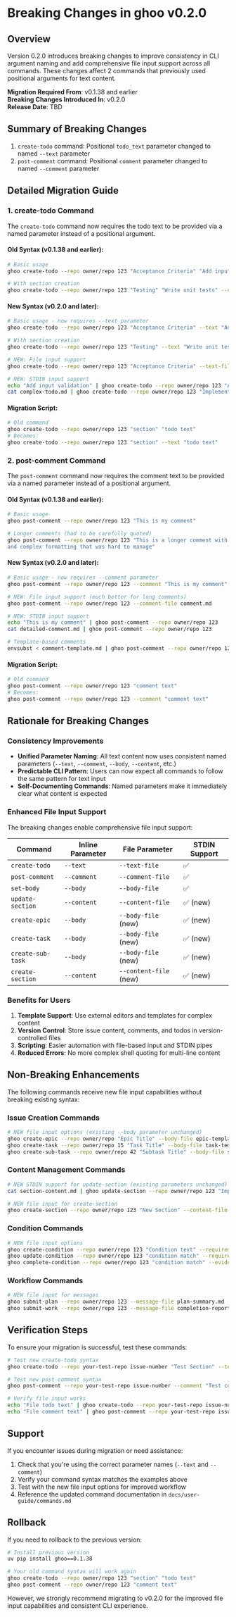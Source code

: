 # Breaking Changes in ghoo v0.2.0

## Overview

Version 0.2.0 introduces breaking changes to improve consistency in CLI argument naming and add comprehensive file input support across all commands. These changes affect 2 commands that previously used positional arguments for text content.

**Migration Required From**: v0.1.38 and earlier  
**Breaking Changes Introduced In**: v0.2.0  
**Release Date**: TBD

## Summary of Breaking Changes

1. `create-todo` command: Positional `todo_text` parameter changed to named `--text` parameter
2. `post-comment` command: Positional `comment` parameter changed to named `--comment` parameter

## Detailed Migration Guide

### 1. create-todo Command

The `create-todo` command now requires the todo text to be provided via a named parameter instead of a positional argument.

#### Old Syntax (v0.1.38 and earlier):
```bash
# Basic usage
ghoo create-todo --repo owner/repo 123 "Acceptance Criteria" "Add input validation"

# With section creation
ghoo create-todo --repo owner/repo 123 "Testing" "Write unit tests" --create-section
```

#### New Syntax (v0.2.0 and later):
```bash
# Basic usage - now requires --text parameter
ghoo create-todo --repo owner/repo 123 "Acceptance Criteria" --text "Add input validation"

# With section creation
ghoo create-todo --repo owner/repo 123 "Testing" --text "Write unit tests" --create-section

# NEW: File input support
ghoo create-todo --repo owner/repo 123 "Acceptance Criteria" --text-file todo.txt

# NEW: STDIN input support
echo "Add input validation" | ghoo create-todo --repo owner/repo 123 "Acceptance Criteria"
cat complex-todo.md | ghoo create-todo --repo owner/repo 123 "Implementation Plan"
```

#### Migration Script:
```bash
# Old command
ghoo create-todo --repo owner/repo 123 "section" "todo text"
# Becomes:
ghoo create-todo --repo owner/repo 123 "section" --text "todo text"
```

### 2. post-comment Command

The `post-comment` command now requires the comment text to be provided via a named parameter instead of a positional argument.

#### Old Syntax (v0.1.38 and earlier):
```bash
# Basic usage
ghoo post-comment --repo owner/repo 123 "This is my comment"

# Longer comments (had to be carefully quoted)
ghoo post-comment --repo owner/repo 123 "This is a longer comment with multiple lines
and complex formatting that was hard to manage"
```

#### New Syntax (v0.2.0 and later):
```bash
# Basic usage - now requires --comment parameter
ghoo post-comment --repo owner/repo 123 --comment "This is my comment"

# NEW: File input support (much better for long comments)
ghoo post-comment --repo owner/repo 123 --comment-file comment.md

# NEW: STDIN input support
echo "This is my comment" | ghoo post-comment --repo owner/repo 123
cat detailed-comment.md | ghoo post-comment --repo owner/repo 123

# Template-based comments
envsubst < comment-template.md | ghoo post-comment --repo owner/repo 123
```

#### Migration Script:
```bash
# Old command
ghoo post-comment --repo owner/repo 123 "comment text"
# Becomes:
ghoo post-comment --repo owner/repo 123 --comment "comment text"
```

## Rationale for Breaking Changes

### Consistency Improvements
- **Unified Parameter Naming**: All text content now uses consistent named parameters (`--text`, `--comment`, `--body`, `--content`, etc.)
- **Predictable CLI Pattern**: Users can now expect all commands to follow the same pattern for text input
- **Self-Documenting Commands**: Named parameters make it immediately clear what content is expected

### Enhanced File Input Support
The breaking changes enable comprehensive file input support:

| Command | Inline Parameter | File Parameter | STDIN Support |
|---------|------------------|----------------|---------------|
| `create-todo` | `--text` | `--text-file` | ✅ |
| `post-comment` | `--comment` | `--comment-file` | ✅ |
| `set-body` | `--body` | `--body-file` | ✅ |
| `update-section` | `--content` | `--content-file` | ✅ (new) |
| `create-epic` | `--body` | `--body-file` (new) | ✅ (new) |
| `create-task` | `--body` | `--body-file` (new) | ✅ (new) |
| `create-sub-task` | `--body` | `--body-file` (new) | ✅ (new) |
| `create-section` | `--content` | `--content-file` (new) | ✅ (new) |

### Benefits for Users
1. **Template Support**: Use external editors and templates for complex content
2. **Version Control**: Store issue content, comments, and todos in version-controlled files
3. **Scripting**: Easier automation with file-based input and STDIN pipes
4. **Reduced Errors**: No more complex shell quoting for multi-line content

## Non-Breaking Enhancements

The following commands receive new file input capabilities without breaking existing syntax:

### Issue Creation Commands
```bash
# NEW file input options (existing --body parameter unchanged)
ghoo create-epic --repo owner/repo "Epic Title" --body-file epic-template.md
ghoo create-task --repo owner/repo 15 "Task Title" --body-file task-template.md
ghoo create-sub-task --repo owner/repo 42 "Subtask Title" --body-file subtask.md
```

### Content Management Commands
```bash
# NEW STDIN support for update-section (existing parameters unchanged)
cat section-content.md | ghoo update-section --repo owner/repo 123 "Implementation Plan"

# NEW file input for create-section
ghoo create-section --repo owner/repo 123 "New Section" --content-file section.md
```

### Condition Commands
```bash
# NEW file input options
ghoo create-condition --repo owner/repo 123 "Condition text" --requirements-file requirements.md
ghoo update-condition --repo owner/repo 123 "condition match" --requirements-file updated-reqs.md
ghoo complete-condition --repo owner/repo 123 "condition match" --evidence-file evidence.md
```

### Workflow Commands
```bash
# NEW file input for messages
ghoo submit-plan --repo owner/repo 123 --message-file plan-summary.md
ghoo submit-work --repo owner/repo 123 --message-file completion-report.md
```

## Verification Steps

To ensure your migration is successful, test these commands:

```bash
# Test new create-todo syntax
ghoo create-todo --repo your-test-repo issue-number "Test Section" --text "Test todo"

# Test new post-comment syntax  
ghoo post-comment --repo your-test-repo issue-number --comment "Test comment"

# Verify file input works
echo "File todo text" | ghoo create-todo --repo your-test-repo issue-number "Test Section"
echo "File comment text" | ghoo post-comment --repo your-test-repo issue-number
```

## Support

If you encounter issues during migration or need assistance:
1. Check that you're using the correct parameter names (`--text` and `--comment`)
2. Verify your command syntax matches the examples above
3. Test with the new file input options for improved workflow
4. Reference the updated command documentation in `docs/user-guide/commands.md`

## Rollback

If you need to rollback to the previous version:
```bash
# Install previous version
uv pip install ghoo==0.1.38

# Your old command syntax will work again
ghoo create-todo --repo owner/repo 123 "section" "todo text"
ghoo post-comment --repo owner/repo 123 "comment text"
```

However, we strongly recommend migrating to v0.2.0 for the improved file input capabilities and consistent CLI experience.